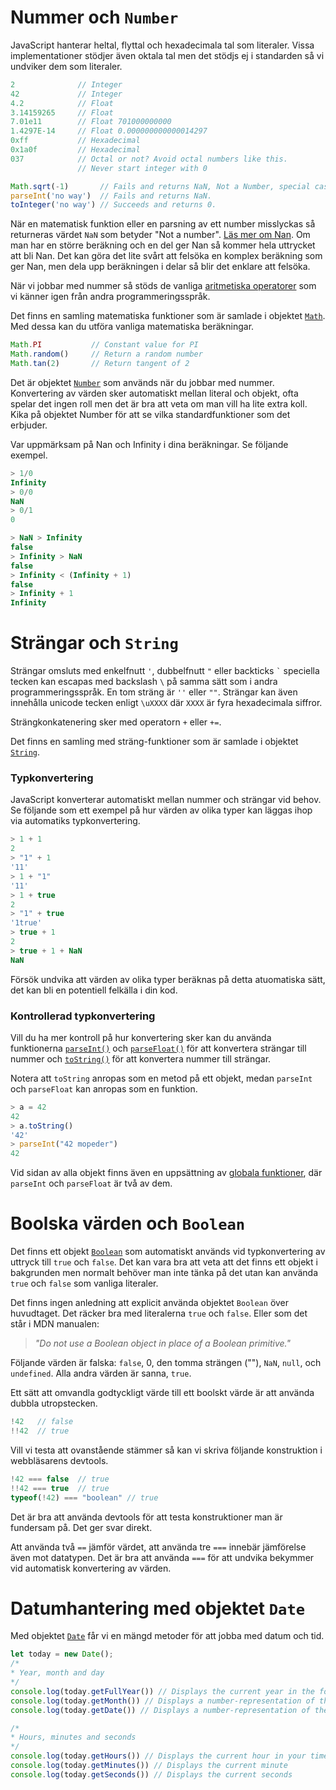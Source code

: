 Nummer och `Number`
==================================

JavaScript hanterar heltal, flyttal och hexadecimala tal som literaler. Vissa implementationer stödjer även oktala tal men det stödjs ej i standarden så vi undviker dem som literaler.

```js
2              // Integer
42             // Integer
4.2            // Float
3.14159265     // Float
7.01e11        // Float 701000000000
1.4297E-14     // Float 0.000000000000014297
0xff           // Hexadecimal
0x1a0f         // Hexadecimal
037            // Octal or not? Avoid octal numbers like this.
               // Never start integer with 0

Math.sqrt(-1)       // Fails and returns NaN, Not a Number, special case.
parseInt('no way')  // Fails and returns NaN.
toInteger('no way') // Succeeds and returns 0.
```

När en matematisk funktion eller en parsning av ett number misslyckas så returneras värdet `NaN` som betyder "Not a number". [Läs mer om Nan](https://developer.mozilla.org/en-US/docs/JavaScript/Reference/Global_Objects/NaN). Om man har en större beräkning och en del ger Nan så kommer hela uttrycket att bli Nan. Det kan göra det lite svårt att felsöka en komplex beräkning som ger Nan, men dela upp beräkningen i delar så blir det enklare att felsöka.

När vi jobbar med nummer så stöds de vanliga [aritmetiska operatorer](https://developer.mozilla.org/en-US/docs/JavaScript/Reference/Operators) som vi känner igen från andra programmeringsspråk.

Det finns en samling matematiska funktioner som är samlade i objektet [`Math`](https://developer.mozilla.org/en/JavaScript/Reference/Global_Objects/Math). Med dessa kan du utföra vanliga matematiska beräkningar.

```js
Math.PI           // Constant value for PI
Math.random()     // Return a random number
Math.tan(2)       // Return tangent of 2
```

Det är objektet [`Number`](https://developer.mozilla.org/en/JavaScript/Reference/Global_Objects/Number) som används när du jobbar med nummer. Konvertering av värden sker automatiskt mellan literal och objekt, ofta spelar det ingen roll men det är bra att veta om man vill ha lite extra koll. Kika på objektet Number för att se vilka standardfunktioner som det erbjuder.

Var uppmärksam på Nan och Infinity i dina beräkningar. Se följande exempel.

```js
> 1/0
Infinity
> 0/0
NaN
> 0/1
0

> NaN > Infinity
false
> Infinity > NaN
false
> Infinity < (Infinity + 1)
false
> Infinity + 1
Infinity
```



Strängar och `String`
==================================

Strängar omsluts med enkelfnutt `'`, dubbelfnutt `"` eller backticks `` ` `` speciella tecken kan escapas med backslash `\` på samma sätt som i andra programmeringsspråk. En tom sträng är `''` eller `""`. Strängar kan även innehålla unicode tecken enligt `\uXXXX` där `XXXX` är fyra hexadecimala siffror.

Strängkonkatenering sker med operatorn `+` eller `+=`.

Det finns en samling med sträng-funktioner som är samlade i objektet [`String`](https://developer.mozilla.org/en/JavaScript/Reference/Global_Objects/String).



### Typkonvertering

JavaScript konverterar automatiskt mellan nummer och strängar vid behov. Se följande som ett exempel på hur värden av olika typer kan läggas ihop via automatiks typkonvertering.

```javascript
> 1 + 1
2
> "1" + 1
'11'
> 1 + "1"
'11'
> 1 + true
2
> "1" + true
'1true'
> true + 1
2
> true + 1 + NaN
NaN
```

Försök undvika att värden av olika typer beräknas på detta atuomatiska sätt, det kan bli en potentiell felkälla i din kod.



### Kontrollerad typkonvertering

Vill du ha mer kontroll på hur konvertering sker kan du använda funktionerna [`parseInt()`](https://developer.mozilla.org/en/JavaScript/Reference/Global_Objects/parseInt) och [`parseFloat()`](https://developer.mozilla.org/en/JavaScript/Reference/Global_Objects/parseFloat) för att konvertera strängar till nummer och [`toString()`](https://developer.mozilla.org/en/JavaScript/Reference/Global_Objects/Number/toString) för att konvertera nummer till strängar.

Notera att `toString` anropas som en metod på ett objekt, medan `parseInt` och `parseFloat` kan anropas som en funktion.

```js
> a = 42
42
> a.toString()
'42'
> parseInt("42 mopeder")
42
```

Vid sidan av alla objekt finns även en uppsättning av [globala funktioner](https://developer.mozilla.org/en-US/docs/Web/JavaScript/Reference/Global_Objects), där `parseInt` och `parseFloat` är två av dem.



Boolska värden och `Boolean`
==================================

Det finns ett objekt [`Boolean`](https://developer.mozilla.org/en/JavaScript/Reference/Global_Objects/Boolean) som automatiskt används vid typkonvertering av uttryck till `true` och `false`. Det kan vara bra att veta att det finns ett objekt i bakgrunden men normalt behöver man inte tänka på det utan kan använda `true` och `false` som vanliga literaler.

Det finns ingen anledning att explicit använda objektet `Boolean` över huvudtaget. Det räcker bra med literalerna `true` och `false`. Eller som det står i MDN manualen:

> *"Do not use a Boolean object in place of a Boolean primitive."*

Följande värden är falska: `false`, 0, den tomma strängen (""), `NaN`, `null`, och `undefined`. Alla andra värden är sanna, `true`.

Ett sätt att omvandla godtyckligt värde till ett boolskt värde är att använda dubbla utropstecken.

```javascript
!42   // false
!!42  // true
```

Vill vi testa att ovanstående stämmer så kan vi skriva följande konstruktion i webbläsarens devtools.

```javascript
!42 === false  // true
!!42 === true  // true
typeof(!42) === "boolean" // true
```

Det är bra att använda devtools för att testa konstruktioner man är fundersam på. Det ger svar direkt.

Att använda två `==` jämför värdet, att använda tre `===` innebär jämförelse även mot datatypen. Det är bra att använda `===` för att undvika bekymmer vid automatisk konvertering av värden.



Datumhantering med objektet `Date`
==================================

Med objektet [`Date`](https://developer.mozilla.org/en-US/docs/JavaScript/Reference/Global_Objects/Date) får vi en mängd metoder för att jobba med datum och tid.

```javascript
let today = new Date();
/*
* Year, month and day
*/
console.log(today.getFullYear()) // Displays the current year in the format YYYY
console.log(today.getMonth()) // Displays a number-representation of the current month, (0-11)
console.log(today.getDate()) // Displays a number-representation of the current day, (1-31)

/*
* Hours, minutes and seconds
*/
console.log(today.getHours()) // Displays the current hour in your timezone, 24h
console.log(today.getMinutes()) // Displays the current minute
console.log(today.getSeconds()) // Displays the current seconds
```
